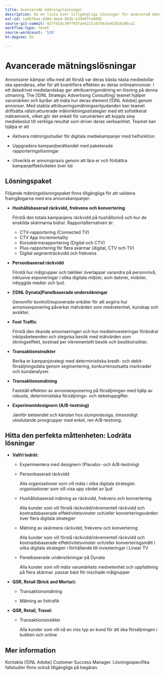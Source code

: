 ```yaml
---
title: Avancerade mätningslösningar
description: Se en lista över tillgängliga lösningar för avancerad mätning.
exl-id: 1a8b76ee-d38d-4ee4-981b-e29497fa4095
source-git-commit: 927fd18c39ff93fae6222c0376cbe41810c06ca2
workflow-type: tm+mt
source-wordcount: '520'
ht-degree: 0%

---
```


# Avancerade mätningslösningar

Annonsörer kämpar ofta med att förstå var deras bästa nästa mediedollar ska spenderas, eller för att kvantifiera effekten av deras onlineannonser. I ett datadrivet medielandskap ger attribueringsmätning en lösning på denna utmaning. The [!DNL Strategic Advertising Consulting] teamet hjälper varumärken och byråer att mäta hur deras element [!DNL Adobe] genom annonser. Med stabila attribueringsmätningserbjudanden kan teamet driftsätta välstrukturerade målinriktningsstrategier med ett sofistikerat mätramverk, vilket gör det enkelt för varumärken att koppla sina mediebeslut till verkliga resultat som driver deras verksamhet. Teamet kan hjälpa er att

* Aktivera mätningsstudier för digitala mediekampanjer med helfunktion

* Uppgradera kampanjberättandet med paketerade rapporteringslösningar

* Utveckla er annonspraxis genom att lära er och förbättra kampanjeffektiviteten över tid

## Lösningspaket

Följande mätningslösningspaket finns tillgängliga för att validera framgångarna med era annonskampanjer:

* **Hushållsbaserad räckvidd, frekvens och konvertering**

   Förstå den totala kampanjens räckvidd på hushållsnivå och hur de enskilda skärmarna bidrar. Rapportalternativen är:

   * CTV-rapportering (Connected TV)
   * CTV App Incrementality
   * Korsskärmsrapportering (Digital och CTV)
   * Plus-rapportering för flera skärmar (digital, CTV och TV)
   * Digital segmenträckvidd och frekvens

* **Personbaserad räckvidd**

   Förstå hur målgrupper och taktiker överlappar varandra på personnivå, inklusive exponeringar i olika digitala miljöer, som datorer, mobiler, inbyggda medier och ljud.

* **[!DNL Dynata]Panelbaserade undersökningar**

   Genomför kontroll/exponerade enkäter för att avgöra hur annonsexponering påverkar mätvärden som medvetenhet, kunskap och avsikter.

* **Foot Traffic**

   Förstå den ökande annonseringen och hur medieinvesteringar förändrar inköpsbeteenden och stegvisa besök med mätvärden som ökningseffekt, kostnad per inkrementellt besök och besöksinsikter.

* **Transaktionsinsikter**

   Berika er kampanjstrategi med deterministiska kredit- och debit-försäljningsdata genom segmentering, konkurrensutsatta marknader och kundanalyser.

* **Transaktionsmätning**

   Fastställ effekten av annonsexponering på försäljningen med hjälp av robusta, deterministiska försäljnings- och debetuppgifter.

* **Experimentdesignern (A/B-testning)**

   Jämför beteendet och känslan hos slumpmässiga, ömsesidigt uteslutande provgrupper med enkel, ren A/B-testning.

## Hitta den perfekta måttenheten: Lodräta lösningar

* **Valfri lodrät:**

   * Experimentera med designern (Placebo- och A/B-testning)

   * Personbaserad räckvidd

      Alla organisationer som vill mäta i olika digitala strategier. organisationer som vill visa upp värdet av ljud

   * Hushållsbaserad mätning av räckvidd, frekvens och konvertering

      Alla kunder som vill förstå räckvidd/inkrementell räckvidd och kostnadsbaserade effektivitetsvinster och/eller konverteringsvärden över flera digitala strategier

   * Mätning av skärmens räckvidd, frekvens och konvertering

      Alla kunder som vill förstå räckvidd/inkrementell räckvidd och kostnadsbaserade effektivitetsvinster och/eller konverteringsmått i olika digitala strategier i förhållande till investeringar i Linear TV

   * Panelbaserade undersökningar på Dynata

      Alla kunder som vill mäta varumärkets medvetenhet och uppfattning på flera skärmar. passar bäst för nischade målgrupper

* **QSR, Retail (Brick and Mortar):**

   * Transaktionsmätning

   * Mätning av fottrafik

* **QSR, Retail, Travel:**

   * Transaktionsinsikter

      Alla kunder som vill nå en viss typ av kund för att öka försäljningen i butiken och online

## Mer information

Kontakta [!DNL Adobe] Customer Success Manager. Lösningsspecifika fallstudier finns också tillgängliga på begäran.
